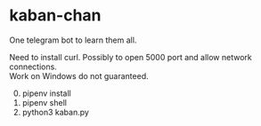 # kaban-chan

One telegram bot to learn them all.

Need to install curl. Possibly to open 5000 port and allow network connections. <br>
Work on Windows do not guaranteed.

0. pipenv install
1. pipenv shell
2. python3 kaban.py

